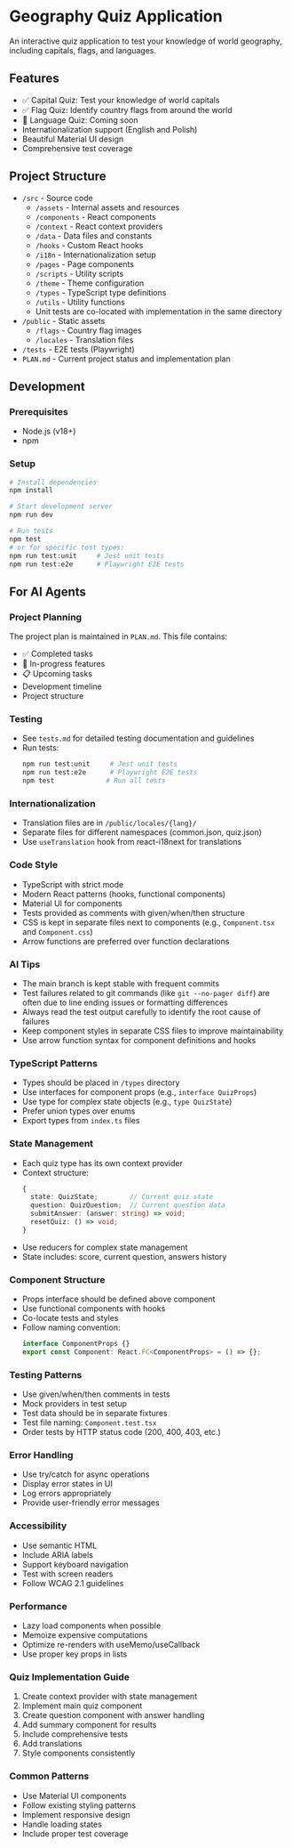 # Geography Quiz Application

An interactive quiz application to test your knowledge of world geography, including capitals, flags, and languages.

## Features
- ✅ Capital Quiz: Test your knowledge of world capitals
- ✅ Flag Quiz: Identify country flags from around the world
- 🚧 Language Quiz: Coming soon
- Internationalization support (English and Polish)
- Beautiful Material UI design
- Comprehensive test coverage

## Project Structure

- `/src` - Source code
  - `/assets` - Internal assets and resources
  - `/components` - React components
  - `/context` - React context providers
  - `/data` - Data files and constants
  - `/hooks` - Custom React hooks
  - `/i18n` - Internationalization setup
  - `/pages` - Page components
  - `/scripts` - Utility scripts
  - `/theme` - Theme configuration
  - `/types` - TypeScript type definitions
  - `/utils` - Utility functions
  - Unit tests are co-located with implementation in the same directory
- `/public` - Static assets
  - `/flags` - Country flag images
  - `/locales` - Translation files
- `/tests` - E2E tests (Playwright)
- `PLAN.md` - Current project status and implementation plan

## Development

### Prerequisites

- Node.js (v18+)
- npm

### Setup

```bash
# Install dependencies
npm install

# Start development server
npm run dev

# Run tests
npm test
# or for specific test types:
npm run test:unit     # Jest unit tests
npm run test:e2e      # Playwright E2E tests
```

## For AI Agents

### Project Planning
The project plan is maintained in `PLAN.md`. This file contains:
- ✅ Completed tasks
- 🚧 In-progress features
- 📋 Upcoming tasks
- Development timeline
- Project structure

### Testing
- See `tests.md` for detailed testing documentation and guidelines
- Run tests:
  ```bash
  npm run test:unit     # Jest unit tests
  npm run test:e2e      # Playwright E2E tests
  npm test             # Run all tests
  ```

### Internationalization
- Translation files are in `/public/locales/{lang}/`
- Separate files for different namespaces (common.json, quiz.json)
- Use `useTranslation` hook from react-i18next for translations

### Code Style
- TypeScript with strict mode
- Modern React patterns (hooks, functional components)
- Material UI for components
- Tests provided as comments with given/when/then structure
- CSS is kept in separate files next to components (e.g., `Component.tsx` and `Component.css`)
- Arrow functions are preferred over function declarations

### AI Tips
- The main branch is kept stable with frequent commits
- Test failures related to git commands (like `git --no-pager diff`) are often due to line ending issues or formatting differences
- Always read the test output carefully to identify the root cause of failures
- Keep component styles in separate CSS files to improve maintainability
- Use arrow function syntax for component definitions and hooks

### TypeScript Patterns
- Types should be placed in `/types` directory
- Use interfaces for component props (e.g., `interface QuizProps`)
- Use type for complex state objects (e.g., `type QuizState`)
- Prefer union types over enums
- Export types from `index.ts` files

### State Management
- Each quiz type has its own context provider
- Context structure:
  ```typescript
  {
    state: QuizState;        // Current quiz state
    question: QuizQuestion;  // Current question data
    submitAnswer: (answer: string) => void;
    resetQuiz: () => void;
  }
  ```
- Use reducers for complex state management
- State includes: score, current question, answers history

### Component Structure
- Props interface should be defined above component
- Use functional components with hooks
- Co-locate tests and styles
- Follow naming convention:
  ```typescript
  interface ComponentProps {}
  export const Component: React.FC<ComponentProps> = () => {};
  ```

### Testing Patterns
- Use given/when/then comments in tests
- Mock providers in test setup
- Test data should be in separate fixtures
- Test file naming: `Component.test.tsx`
- Order tests by HTTP status code (200, 400, 403, etc.)

### Error Handling
- Use try/catch for async operations
- Display error states in UI
- Log errors appropriately
- Provide user-friendly error messages

### Accessibility
- Use semantic HTML
- Include ARIA labels
- Support keyboard navigation
- Test with screen readers
- Follow WCAG 2.1 guidelines

### Performance
- Lazy load components when possible
- Memoize expensive computations
- Optimize re-renders with useMemo/useCallback
- Use proper key props in lists

### Quiz Implementation Guide
1. Create context provider with state management
2. Implement main quiz component
3. Create question component with answer handling
4. Add summary component for results
5. Include comprehensive tests
6. Add translations
7. Style components consistently

### Common Patterns
- Use Material UI components
- Follow existing styling patterns
- Implement responsive design
- Handle loading states
- Include proper test coverage
